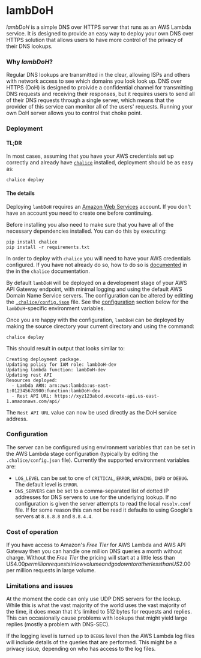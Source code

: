 # lambDoH

*lambDoH* is a simple DNS over HTTPS server that runs as an AWS Lambda service. It is designed to provide an easy way to deploy your own DNS over HTTPS solution that allows users to have more control of the privacy of their DNS lookups.

### Why *lambDoH*?

Regular DNS lookups are transmitted in the clear, allowing ISPs and others with network access to see which domains you look look up. DNS over HTTPS (DoH) is designed to proivide a confidential channel for transmitting DNS requests and receiving their responses, but it requires users to send all of their DNS requests through a single server, which means that the provider of this service can monitor all of the users' requests. Running your own DoH server allows you to control that choke point.

### Deployment

#### TL;DR

In most cases, assuming that you have your AWS credentials set up correctly and already have [`chalice`](https://chalice.readthedocs.io/en/latest/) installed, deployment should be as easy as:

```
chalice deploy
```

#### The details

Deploying `lambDoH` requires an [Amazon Web Services](https://aws.amazon.com) account. If you don't have an account you need to create one before continuing.

Before installing you also need to make sure that you have all of the necessary dependencies installed. You can do this by executing:

```
pip install chalice
pip install -r requirements.txt
```

In order to deploy with `chalice` you will need to have your AWS credentials configured. If you have not already do so, how to do so is [documented](https://chalice.readthedocs.io/en/latest/quickstart.html#credentials) in the in the `chalice` documentation.

By default `lambDoH` will be deployed on a development stage of your AWS API Gateway endpoint, with minimal logging and using the default AWS Domain Name Service servers. The configuration can be altered by editting the [`.chalice/config.json`](https://chalice.readthedocs.io/en/latest/topics/configfile.html) file. See the [configuration](#Configuration) section below for the `lambDoH`-specific environment variables.

Once you are happy with the configuration, `lambDoH` can be deployed by making the source directory your current directory and using the command:
```
chalice deploy
```

This should result in output that looks similar to:
```
Creating deployment package.
Updating policy for IAM role: lambDoH-dev
Updating lambda function: lambDoH-dev
Updating rest API
Resources deployed:
  - Lambda ARN: arn:aws:lambda:us-east-1:012345678900:function:lambDoH-dev
  - Rest API URL: https://xyz123abcd.execute-api.us-east-1.amazonaws.com/api/
```

The `Rest API URL` value can now be used directly as the DoH service address.

### Configuration

The server can be configured using environment variables that can be set in the AWS Lambda stage configuration (typically by editing the `.chalice/config.json` file). Currently the supported environment variables are:

* `LOG_LEVEL` can be set to one of `CRITICAL`, `ERROR`, `WARNING`, `INFO` or `DEBUG`. The default level is `ERROR`.
* `DNS_SERVERS` can be set to a comma-separated list of dotted IP addresses for DNS servers to use for the underlying lookup. If no configuration is given the server attempts to read the local `resolv.conf` file. If for some reason this can not be read it defaults to using Google's servers at `8.8.8.8` and `8.8.4.4`.

### Cost of operation

If you have access to Amazon's _Free Tier_ for AWS Lambda and AWS API Gateway then you can handle one million DNS queries a month without charge. Without the _Free Tier_ the pricing will start at a little less than US$4.00 per million requests in low volume and go down to rather less than US$2.00 per million requests in large volume.

### Limitations and issues

At the moment the code can only use UDP DNS servers for the lookup. While this is what the vast majority of the world uses the vast majority of the time, it does mean that it's limited to 512 bytes for requests and replies. This can occasionally cause problems with lookups that might yield large replies (mostly a problem with DNS-SEC).

If the logging level is turned up to `DEBUG` level then the AWS Lambda log files will include details of the queries that are performed. This might be a privacy issue, depending on who has access to the log files.
